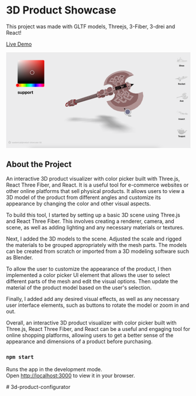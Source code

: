 # 3D Product Showcase

This project was made with GLTF models, Threejs, 3-Fiber, 3-drei and React!

[Live Demo](https://product-showcase-3d.vercel.app/)

![Demo](/src/img/demo.png)

## About the Project

An interactive 3D product visualizer with color picker built with Three.js, React Three Fiber, and React. It is a useful tool for e-commerce websites or other online platforms that sell physical products. It allows users to view a 3D model of the product from different angles and customize its appearance by changing the color and other visual aspects.

To build this tool, I started by setting up a basic 3D scene using Three.js and React Three Fiber. This involves creating a renderer, camera, and scene, as well as adding lighting and any necessary materials or textures.

Next, I added the 3D models to the scene. Adjusted the scale and rigged the materials to be grouped appropriately with the mesh parts. The models can be created from scratch or imported from a 3D modeling software such as Blender.

To allow the user to customize the appearance of the product, I then implemented a color picker UI element that allows the user to select different parts of the mesh and edit the visual options. Then update the material of the product model based on the user's selection.

Finally, I added add any desired visual effects, as well as any necessary user interface elements, such as buttons to rotate the model or zoom in and out.

Overall, an interactive 3D product visualizer with color picker built with Three.js, React Three Fiber, and React can be a useful and engaging tool for online shopping platforms, allowing users to get a better sense of the appearance and dimensions of a product before purchasing.

### `npm start`

Runs the app in the development mode.\
Open [http://localhost:3000](http://localhost:3000) to view it in your browser.

#   3 d - p r o d u c t - c o n f i g u r a t o r 
 
 